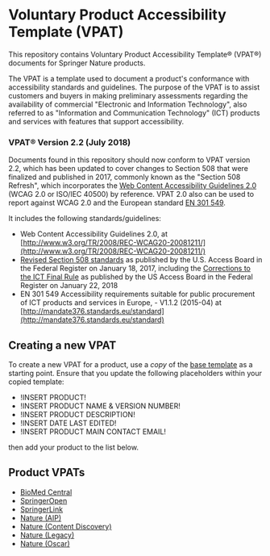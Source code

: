 # Voluntary Product Accessibility Template (VPAT)

This repository contains Voluntary Product Accessibility Template&reg; (VPAT&reg;) documents for Springer Nature products.

The VPAT is a template used to document a product's conformance with accessibility standards and guidelines. The purpose of the VPAT is to assist customers and buyers in making preliminary assessments regarding the availability of commercial "Electronic and Information Technology", also referred to as "Information and Communication Technology" (ICT) products and services with features that support accessibility.

### VPAT® Version 2.2 (July 2018)

Documents found in this repository should now conform to VPAT version 2.2, which has been updated to cover changes to Section 508 that were finalized and published in 2017, commonly known as the "Section 508 Refresh", which incorporates the [Web Content Accessibility Guidelines 2.0](https://www.w3.org/TR/WCAG20/) (WCAG 2.0 or ISO/IEC 40500) by reference. VPAT 2.0 also can be used to report against WCAG 2.0 and the European standard [EN 301 549](http://mandate376.standards.eu/standard).

It includes the following standards/guidelines:

* Web Content Accessibility Guidelines 2.0, at [http://www.w3.org/TR/2008/REC-WCAG20-20081211/](http://www.w3.org/TR/2008/REC-WCAG20-20081211/)
* [Revised Section 508 standards](https://www.access-board.gov/guidelines-and-standards/communications-and-it/about-the-ict-refresh/final-rule/text-of-the-standards-and-guidelines) as published by the U.S. Access Board in the Federal Register on January 18, 2017, including the [Corrections to the ICT Final Rule](https://www.access-board.gov/guidelines-and-standards/communications-and-it/about-the-ict-refresh/corrections-to-the-ict-final-rule) as published by the US Access Board in the Federal Register on January 22, 2018
* EN 301 549  Accessibility requirements suitable for public procurement of ICT products and services in Europe, - V1.1.2 (2015-04) at [http://mandate376.standards.eu/standard](http://mandate376.standards.eu/standard)

## Creating a new VPAT

To create a new VPAT for a product, use a *copy* of the [base template](./base-template.md) as a starting point. Ensure that you update the following placeholders within your copied template:

- !INSERT PRODUCT!
- !INSERT PRODUCT NAME & VERSION NUMBER!  
- !INSERT PRODUCT DESCRIPTION!  
- !INSERT DATE LAST EDITED!  
- !INSERT PRODUCT MAIN CONTACT EMAIL!

then add your product to the list below.

## Product VPATs

- [BioMed Central](./biomedcentral.md)
- [SpringerOpen](./springeropen.md)
- [SpringerLink](./springerlink.md)
- [Nature (AIP)](./nature-aip.md)
- [Nature (Content Discovery)](./nature-content-discovery.md)
- [Nature (Legacy)](./nature-legacy.md)
- [Nature (Oscar)](./nature-oscar.md)
